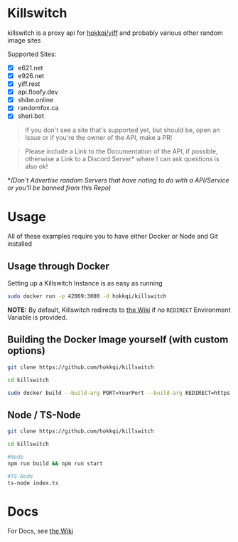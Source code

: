 # Killswitch

killswitch is a proxy api for [hokkqi/yiff](https://wrwlf.de/yiff) and probably various other random image sites

Supported Sites:

- [x] e621.net
- [x] e926.net
- [x] yiff.rest
- [x] api.floofy.dev
- [x] shibe.online
- [x] randomfox.ca
- [x] sheri.bot

> If you don't see a site that's supported yet, but should be, open an Issue or if you're the owner of the API, make a PR!

> Please include a Link to the Documentation of the API, if possible, otherwise a Link to a Discord Server\* where I can ask questions is also ok!

\*_(Don't Advertise random Servers that have noting to do with a API/Service or you'll be banned from this Repo)_

# Usage

All of these examples require you to have either Docker or Node and Git installed

## Usage through Docker

Setting up a Killswitch Instance is as easy as running

```zsh
sudo docker run -p 42069:3000 -d hokkqi/killswitch
```

**NOTE:** By default, Killswitch redirects to [the Wiki] if no `REDIRECT` Environment Variable is provided.

## Building the Docker Image yourself (with custom options)

```zsh
git clone https://github.com/hokkqi/killswitch

cd killswitch

sudo docker build --build-arg PORT=YourPort --build-arg REDIRECT=https://your.site -t hokkqi/killswitch .
```

## Node / TS-Node

```zsh
git clone https://github.com/hokkqi/killswitch

cd killswitch

#Node
npm run build && npm run start

#TS-Node
ts-node index.ts

```

# Docs

For Docs, see [the Wiki]

[the wiki]: https://github.com/hokkqi/killswitch/wiki
